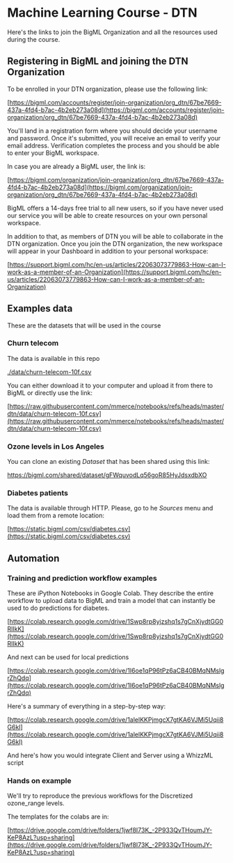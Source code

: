 # Machine Learning Course - DTN

Here's the links to join the BigML Organization and all the resources used
during the course.

## Registering in BigML and joining the DTN Organization

To be enrolled in your DTN organization, please use the following link:

[https://bigml.com/accounts/register/join-organization/org_dtn/67be7669-437a-4fd4-b7ac-4b2eb273a08d](https://bigml.com/accounts/register/join-organization/org_dtn/67be7669-437a-4fd4-b7ac-4b2eb273a08d)

You'll land in a registration form where you should decide your username and
password. Once it's submitted, you will receive an email to verify your email
address. Verification completes the process and you should be able to enter
your BigML workspace.

In case you are already a BigML user, the link is:

[https://bigml.com/organization/join-organization/org_dtn/67be7669-437a-4fd4-b7ac-4b2eb273a08d](https://bigml.com/organization/join-organization/org_dtn/67be7669-437a-4fd4-b7ac-4b2eb273a08d)

BigML offers a 14-days free trial to all new users, so if you have never
used our service you will be able to create resources on your own personal
workspace.

In addition to that, as members of DTN you will be able to collaborate in the
DTN organization. Once you join the DTN organization, the new
workspace will appear in your Dashboard in addition to your personal workspace:

[https://support.bigml.com/hc/en-us/articles/22063073779863-How-can-I-work-as-a-member-of-an-Organization](https://support.bigml.com/hc/en-us/articles/22063073779863-How-can-I-work-as-a-member-of-an-Organization)

## Examples data

These are the datasets that will be used in the course

### Churn telecom

The data is available in this repo

[./data/churn-telecom-10f.csv](./data/churn-telecom-10f.csv)

You can either download it to your computer and upload it from there to BigML or directly use the link:

[https://raw.githubusercontent.com/mmerce/notebooks/refs/heads/master/dtn/data/churn-telecom-10f.csv](https://raw.githubusercontent.com/mmerce/notebooks/refs/heads/master/dtn/data/churn-telecom-10f.csv)

### Ozone levels in Los Angeles

You can clone an existing *Dataset* that has been shared using this link:

https://bigml.com/shared/dataset/gFWquvodLq56goR85HyJdsxdbXO


### Diabetes patients

The data is available through HTTP. Please, go to he *Sources* menu and
load them from a remote location:

[https://static.bigml.com/csv/diabetes.csv](https://static.bigml.com/csv/diabetes.csv)


## Automation


### Training and prediction workflow examples

These are iPython Notebooks in Google Colab. They describe the entire workflow
to upload data to BigML and train a model that can instantly be used to do
predictions for diabetes.

[https://colab.research.google.com/drive/1Swp8rp8yjzshq1s7gCnXjydtGG0RlIkK](https://colab.research.google.com/drive/1Swp8rp8yjzshq1s7gCnXjydtGG0RlIkK)


And next can be used for local predictions

[https://colab.research.google.com/drive/1I6oe1qP96tPz6aCB40BMqNMslgrZhQdq](https://colab.research.google.com/drive/1I6oe1qP96tPz6aCB40BMqNMslgrZhQdq)


Here's a summary of everything in a step-by-step way:

[https://colab.research.google.com/drive/1alelKKPjmgcX7gtKA6VJMi5Uqii8G6kl](https://colab.research.google.com/drive/1alelKKPjmgcX7gtKA6VJMi5Uqii8G6kl)

And here's how you would integrate Client and Server using a WhizzML script

### Hands on example

We'll try to reproduce the previous workflows for the Discretized ozone_range levels.

The templates for the colabs are in:

[https://drive.google.com/drive/folders/1jwf8I73K_-2P933QvTHoumJY-KeP8AzL?usp=sharing](https://drive.google.com/drive/folders/1jwf8I73K_-2P933QvTHoumJY-KeP8AzL?usp=sharing)

